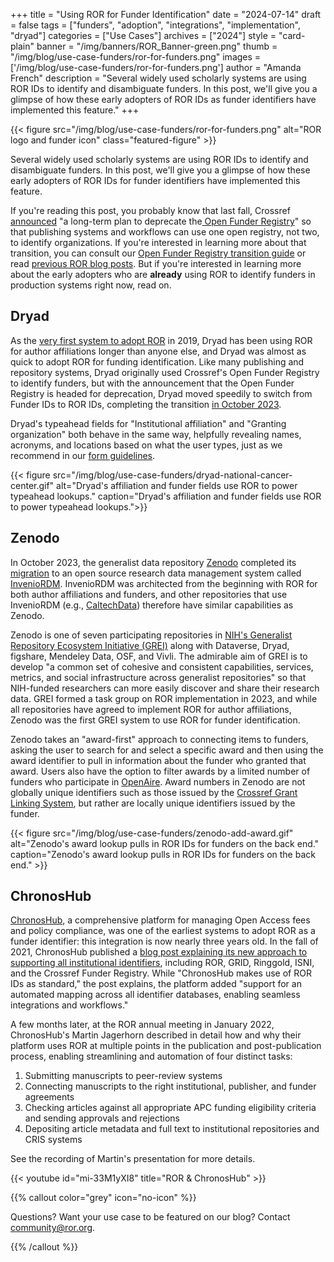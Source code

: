 +++ 
title = "Using ROR for Funder Identification" 
date = "2024-07-14"
draft = false 
tags = ["funders", "adoption", "integrations", "implementation", "dryad"] 
categories = ["Use Cases"] 
archives = ["2024"]
style = "card-plain" 
banner = "/img/banners/ROR_Banner-green.png" 
thumb = "/img/blog/use-case-funders/ror-for-funders.png" 
images = ['/img/blog/use-case-funders/ror-for-funders.png']
author = "Amanda French" 
description = "Several widely used scholarly systems are using ROR IDs to identify and disambiguate funders. In this post, we'll give you a glimpse of how these early adopters of ROR IDs as funder identifiers have implemented this feature."
+++ 

{{< figure src="/img/blog/use-case-funders/ror-for-funders.png" alt="ROR logo and funder icon" class="featured-figure" >}}

Several widely used scholarly systems are using ROR IDs to identify and disambiguate funders. In this post, we'll give you a glimpse of how these early adopters of ROR IDs for funder identifiers have implemented this feature. 

If you're reading this post, you probably know that last fall, Crossref [announced](https://www.crossref.org/blog/open-funder-registry-to-transition-into-research-organization-registry-ror/) "a long-term plan to deprecate the[ Open Funder Registry](https://www.crossref.org/services/funder-registry/)" so that publishing systems and workflows can use one open registry, not two, to identify organizations. If you're interested in learning more about that transition, you can consult our [Open Funder Registry transition guide](https://ror.readme.io/docs/funder-registry) or read [previous ROR blog posts](https://ror.org/tags/funders/). But if you're interested in learning more about the early adopters who are **already** using ROR to identify funders in production systems right now, read on. 


## Dryad

As the [very first system to adopt ROR](https://ror.org/blog/2019-07-10-ror-ing-together-with-dryad/) in 2019, Dryad has been using ROR for author affiliations longer than anyone else, and Dryad was almost as quick to adopt ROR for funding identification. Like many publishing and repository systems, Dryad originally used Crossref's Open Funder Registry to identify funders, but with the announcement that the Open Funder Registry is headed for deprecation, Dryad moved speedily to switch from Funder IDs to ROR IDs, completing the transition [in October 2023](https://github.com/datadryad/dryad-product-roadmap/issues/2840). 

Dryad's typeahead fields for "Institutional affiliation" and "Granting organization" both behave in the same way, helpfully revealing names, acronyms, and locations based on what the user types, just as we recommend in our [form guidelines](https://ror.readme.io/v2/docs/forms). 

{{< figure src="/img/blog/use-case-funders/dryad-national-cancer-center.gif" alt="Dryad's affiliation and funder fields use ROR to power typeahead lookups." caption="Dryad's affiliation and funder fields use ROR to power typeahead lookups.">}}

## Zenodo

In October 2023, the generalist data repository [Zenodo](https://zenodo.org) completed its [migration](https://blog.zenodo.org/2023/10/13/2023-10-13-zenodo-rdm/) to an open source research data management system called [InvenioRDM](https://inveniosoftware.org/products/rdm/). InvenioRDM was architected from the beginning with ROR for both author affiliations and funders, and other repositories that use InvenioRDM (e.g., [CaltechData](https://data.caltech.edu)) therefore have similar capabilities as Zenodo. 

Zenodo is one of seven participating repositories in [NIH's Generalist Repository Ecosystem Initiative (GREI)](https://datascience.nih.gov/data-ecosystem/generalist-repository-ecosystem-initiative) along with Dataverse, Dryad, figshare, Mendeley Data, OSF, and Vivli. The admirable aim of GREI is to develop "a common set of cohesive and consistent capabilities, services, metrics, and social infrastructure across generalist repositories" so that NIH-funded researchers can more easily discover and share their research data. GREI formed a task group on ROR implementation in 2023, and while all repositories have agreed to implement ROR for author affiliations, Zenodo was the first GREI system to use ROR for funder identification. 

Zenodo takes an "award-first" approach to connecting items to funders, asking the user to search for and select a specific award and then using the award identifier to pull in information about the funder who granted that award. Users also have the option to filter awards by a limited number of funders who participate in [OpenAire](https://www.openaire.eu/). Award numbers in Zenodo are not globally unique identifiers such as those issued by the [Crossref Grant Linking System](https://www.crossref.org/community/special-programs/grant-linking-system/), but rather are locally unique identifiers issued by the funder. 

{{< figure src="/img/blog/use-case-funders/zenodo-add-award.gif" alt="Zenodo's award lookup pulls in ROR IDs for funders on the back end." caption="Zenodo's award lookup pulls in ROR IDs for funders on the back end." >}}

## ChronosHub

[ChronosHub](https://chronoshub.io/), a comprehensive platform for managing Open Access fees and policy compliance, was one of the earliest systems to adopt ROR as a funder identifier: this integration is now nearly three years old. In the fall of 2021, ChronosHub published a [blog post explaining its new approach to supporting all institutional identifiers](https://chronoshub.io/news/latest-updates/updated-feature-first-to-support-all-institutional-identifiers/), including ROR, GRID, Ringgold, ISNI, and the Crossref Funder Registry. While "ChronosHub makes use of ROR IDs as standard," the post explains, the platform added "support for an automated mapping across all identifier databases, enabling seamless integrations and workflows." 

A few months later, at the ROR annual meeting in January 2022, ChronosHub's Martin Jagerhorn described in detail how and why their platform uses ROR at multiple points in the publication and post-publication process, enabling streamlining and automation of four distinct tasks: 

1. Submitting manuscripts to peer-review systems
2. Connecting manuscripts to the right institutional, publisher, and funder agreements 
3. Checking articles against all appropriate APC funding eligibility criteria and sending approvals and rejections
4. Depositing article metadata and full text to institutional repositories and CRIS systems

See the recording of Martin's presentation for more details. 

 {{< youtube id="mi-33M1yXI8" title="ROR & ChronosHub" >}}




{{% callout color="grey" icon="no-icon" %}}

Questions? Want your use case to be featured on our blog? Contact <community@ror.org>.

{{% /callout %}}
